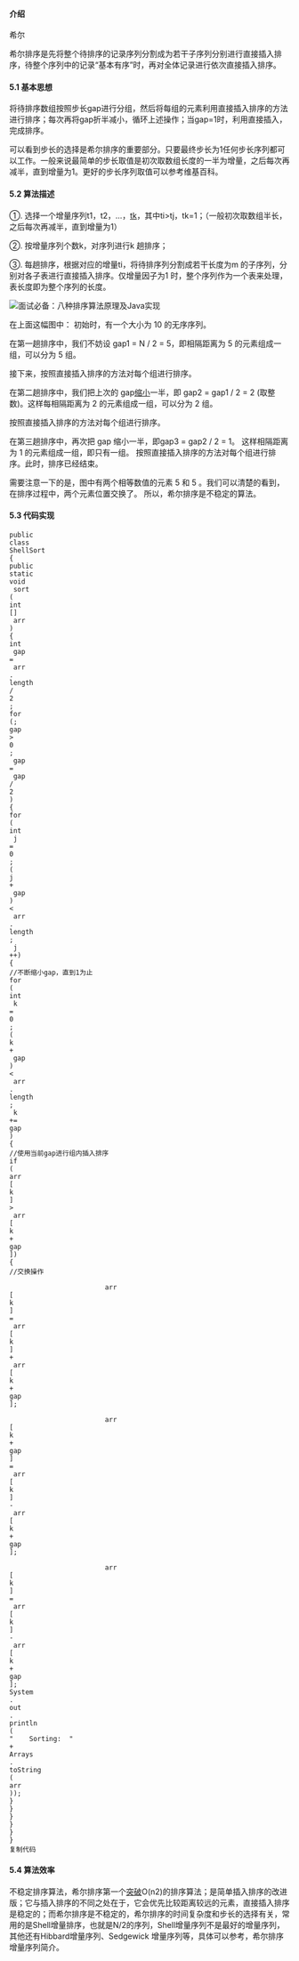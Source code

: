 #### 介绍

希尔 

希尔排序是先将整个待排序的记录序列分割成为若干子序列分别进行直接插入排序，待整个序列中的记录“基本有序”时，再对全体记录进行依次直接插入排序。

#### 5.1 基本思想

将待排序数组按照步长gap进行分组，然后将每组的元素利用直接插入排序的方法进行排序；每次再将gap折半减小，循环上述操作；当gap=1时，利用直接插入，完成排序。

可以看到步长的选择是希尔排序的重要部分。只要最终步长为1任何步长序列都可以工作。一般来说最简单的步长取值是初次取数组长度的一半为增量，之后每次再减半，直到增量为1。更好的步长序列取值可以参考维基百科。

#### 5.2 算法描述

①. 选择一个增量序列t1，t2，…，[tk](http://www.liuhaihua.cn/archives/tag/tk)，其中ti&gt;tj，tk=1；（一般初次取数组半长，之后每次再减半，直到增量为1）

②. 按增量序列个数k，对序列进行k 趟排序；

③. 每趟排序，根据对应的增量ti，将待排序列分割成若干长度为m 的子序列，分别对各子表进行直接插入排序。仅增量因子为1 时，整个序列作为一个表来处理，表长度即为整个序列的长度。

![](http://www.liuhaihua.cn/wp-content/uploads/2018/10/eaENbmi.png "面试必备：八种排序算法原理及Java实现")

在上面这幅图中： 初始时，有一个大小为 10 的无序序列。

在第一趟排序中，我们不妨设 gap1 = N / 2 = 5，即相隔距离为 5 的元素组成一组，可以分为 5 组。

接下来，按照直接插入排序的方法对每个组进行排序。

在第二趟排序中，我们把上次的 gap[缩小](http://www.liuhaihua.cn/archives/tag/缩小)一半，即 gap2 = gap1 / 2 = 2 \(取整数\)。这样每相隔距离为 2 的元素组成一组，可以分为 2 组。

按照直接插入排序的方法对每个组进行排序。

在第三趟排序中，再次把 gap 缩小一半，即gap3 = gap2 / 2 = 1。 这样相隔距离为 1 的元素组成一组，即只有一组。 按照直接插入排序的方法对每个组进行排序。此时，排序已经结束。

需要注意一下的是，图中有两个相等数值的元素 5 和 5 。我们可以清楚的看到，在排序过程中，两个元素位置交换了。 所以，希尔排序是不稳定的算法。

#### 5.3 代码实现

```
public
class
ShellSort
{
public
static
void
 sort
(
int
[]
 arr
)
{
int
 gap 
=
 arr
.
length 
/
2
;
for
(;
gap 
>
0
;
 gap 
=
 gap
/
2
)
{
for
(
int
 j 
=
0
;
(
j 
+
 gap
)
<
 arr
.
length
;
 j
++)
{
//不断缩小gap，直到1为止
for
(
int
 k 
=
0
;
(
k 
+
 gap
)
<
 arr
.
length
;
 k
+=
gap
)
{
//使用当前gap进行组内插入排序
if
(
arr
[
k
]
>
 arr
[
k
+
gap
])
{
//交换操作

                        arr
[
k
]
=
 arr
[
k
]
+
 arr
[
k
+
gap
];

                        arr
[
k
+
gap
]
=
 arr
[
k
]
-
 arr
[
k
+
gap
];

                        arr
[
k
]
=
 arr
[
k
]
-
 arr
[
k
+
gap
];
System
.
out
.
println
(
"    Sorting:  "
+
Arrays
.
toString
(
arr
));
}
}
}
}
}
}
复制代码
```

#### 5.4 算法效率

不稳定排序算法，希尔排序第一个[突破](http://www.liuhaihua.cn/archives/tag/break-through)O\(n2\)的排序算法；是简单插入排序的改进版；它与插入排序的不同之处在于，它会优先比较距离较远的元素，直接插入排序是稳定的；而希尔排序是不稳定的，希尔排序的时间复杂度和步长的选择有关，常用的是Shell增量排序，也就是N/2的序列，Shell增量序列不是最好的增量序列，其他还有Hibbard增量序列、Sedgewick 增量序列等，具体可以参考，希尔排序增量序列简介。

